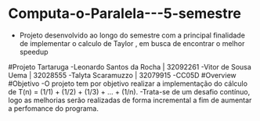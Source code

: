 # Computa-o-Paralela---5-semestre
- Projeto desenvolvido ao longo do semestre com a principal finalidade de implementar o calculo de Taylor , em busca de encontrar o melhor speedup

#Projeto Tartaruga
-Leonardo Santos da Rocha | 32092261
-Vitor de Sousa Uema | 32028555
-Talyta Scaramuzzo | 32079915
-CC05D
#Overview
#Objetivo
-O projeto tem por objetivo realizar a implementação do cálculo de T(n) = (1/1) + (1/2) + (1/3) + ... + (1/n).
-Trata-se de um desafio contínuo, logo as melhorias serão realizadas de forma incremental a fim de aumentar a perfomance do programa.
